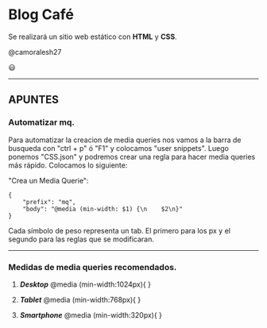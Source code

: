 # Blog Café
Se realizará un sitio web estático con **HTML** y **CSS**. 

@camoralesh27

:smiley:

---
## APUNTES

### Automatizar mq.
Para automatizar la creacion de media queries nos vamos a la barra de busqueda con "ctrl + p" ó "F1" y colocamos "user snippets". Luego ponemos "CSS.json" y podremos crear una regla para hacer media queries más rápido. Colocamos lo siguiente: 


"Crea un Media Querie":
    
    {
		"prefix": "mq",
		"body": "@media (min-width: $1) {\n    $2\n}"
	}

Cada símbolo de peso representa un tab. El primero para los px y el segundo para las reglas que se modificaran.
___
### Medidas de media queries recomendados.
1. ***Desktop*** @media (min-width:1024px){
}

2. ***Tablet*** @media (min-width:768px){
}

3. ***Smartphone*** @media (min-width:320px){
}
